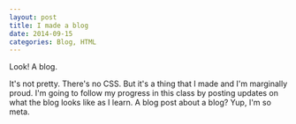```yaml
---
layout: post
title: I made a blog
date: 2014-09-15
categories: Blog, HTML 
---
```


Look! A blog.

It's not pretty. There's no CSS. But it's a thing that I made and I'm marginally proud. I'm going to follow my progress in this class by posting updates on what the blog looks like as I learn. A blog post about a blog? Yup, I'm so meta. 

